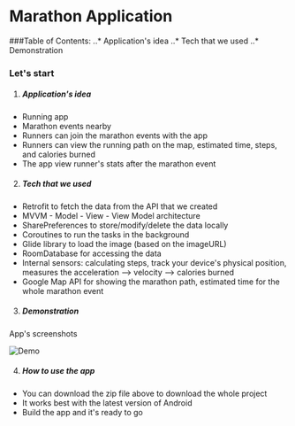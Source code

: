 # Marathon Application
###Table of Contents:
..* Application's idea
..* Tech that we used
..* Demonstration


### Let's start

1. ##### Application's idea

* Running app
* Marathon events nearby
* Runners can join the marathon events with the app
* Runners can view the running path on the map, estimated time, steps, and calories burned
* The app view runner's stats after the marathon event

2. ##### Tech that we used
* Retrofit to fetch the data from the API that we created
* MVVM - Model - View - View Model architecture
* SharePreferences to store/modify/delete the data locally
* Coroutines to run the tasks in the background
* Glide library to load the image (based on the imageURL)
* RoomDatabase for accessing the data
* Internal sensors: calculating steps, track your device's physical position, measures the acceleration --> velocity --> calories burned
* Google Map API for showing the marathon path, estimated time for the whole marathon event

3. ##### Demonstration
App's screenshots

![Demo](https://drive.google.com/file/d/1bqrGlUq2IODIPgx9Q_GhqTGwciB4tsfd/view?usp=sharing)

4. ##### How to use the app
* You can download the zip file above to download the whole project
* It works best with the latest version of Android
* Build the app and it's ready to go

